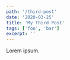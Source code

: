 ```yaml
---
path: '/third-post'
date: '2020-03-25'
title: 'My Third Post'
tags: ['foo', 'bar']
excerpt: ''
---
```


Lorem ipsum.